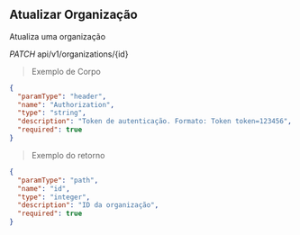 ## Atualizar Organização

Atualiza uma organização

<div class="api-endpoint">
  <div class="endpoint-data">
    <i class="label label-get">PATCH</i>
     api/v1/organizations/{id}
  </div>
</div>


> Exemplo de Corpo

```json
{
  "paramType": "header",
  "name": "Authorization",
  "type": "string",
  "description": "Token de autenticação. Formato: Token token=123456",
  "required": true
}
```

> Exemplo do retorno

```json
{
  "paramType": "path",
  "name": "id",
  "type": "integer",
  "description": "ID da organização",
  "required": true
}
```